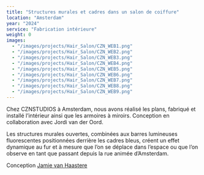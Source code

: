 ```yaml
---
title: "Structures murales et cadres dans un salon de coiffure"
location: "Amsterdam"
year: "2024"
service: "Fabrication intérieure"
weight: 0
images:
  - "/images/projects/Hair_Salon/CZN_WEB1.png"
  - "/images/projects/Hair_Salon/CZN_WEB2.png"
  - "/images/projects/Hair_Salon/CZN_WEB3.png"
  - "/images/projects/Hair_Salon/CZN_WEB4.png"
  - "/images/projects/Hair_Salon/CZN_WEB5.png"
  - "/images/projects/Hair_Salon/CZN_WEB6.png"
  - "/images/projects/Hair_Salon/CZN_WEB7.png"
  - "/images/projects/Hair_Salon/CZN_WEB8.png"
  - "/images/projects/Hair_Salon/CZN_WEB9.png"
---
```


Chez CZNSTUDIOS à Amsterdam, nous avons réalisé les plans, fabriqué et installé l’intérieur ainsi que les armoires à miroirs. Conception en collaboration avec Jordi van der Oord.

Les structures murales ouvertes, combinées aux barres lumineuses fluorescentes positionnées derrière les cadres bleus, créent un effet dynamique au fur et à mesure que l’on se déplace dans l’espace ou que l’on observe en tant que passant depuis la rue animée d’Amsterdam.

Conception  [Jamie van Haastere](https://instagram.com/jwauw)
